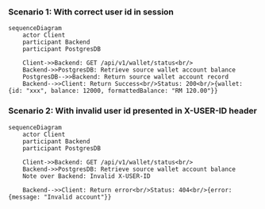 
### Scenario 1: With correct user id in session
```mermaid
sequenceDiagram
    actor Client
    participant Backend
    participant PostgresDB

    Client->>Backend: GET /api/v1/wallet/status<br/>
    Backend->>PostgresDB: Retrieve source wallet account balance
    PostgresDB-->>Backend: Return source wallet account record
    Backend-->>Client: Return Success<br/>Status: 200<br/>{wallet: {id: "xxx", balance: 12000, formattedBalance: "RM 120.00"}}
```


### Scenario 2: With invalid user id presented in X-USER-ID header
```mermaid
sequenceDiagram
    actor Client
    participant Backend
    participant PostgresDB

    Client->>Backend: GET /api/v1/wallet/status<br/>
    Backend->>PostgresDB: Retrieve source wallet account balance
    Note over Backend: Invalid X-USER-ID

    Backend-->>Client: Return error<br/>Status: 404<br/>{error: {message: "Invalid account"}}
```

